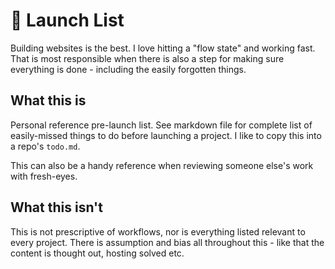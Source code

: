 
# 🚀 Launch List

Building websites is the best. I love hitting a "flow state" and working fast. That is most responsible when there is also a step for making sure everything is done - including the easily forgotten things.

## What this is

Personal reference pre-launch list. See markdown file for complete list of easily-missed things to do before launching a project. I like to copy this into a repo's `todo.md`.

This can also be a handy reference when reviewing someone else's work with fresh-eyes.


## What this isn't

This is not prescriptive of workflows, nor is everything listed relevant to every project. There is assumption and bias all throughout this - like that the content is thought out, hosting solved etc.
